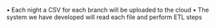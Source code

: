 • Each night a CSV for each branch will be uploaded to the cloud
• The system we have developed will read each file and perform ETL
steps

